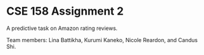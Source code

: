 # CSE 158 Assignment 2

A predictive task on Amazon rating reviews. 

Team members: Lina Battikha, Kurumi Kaneko, Nicole Reardon, and Candus Shi.
